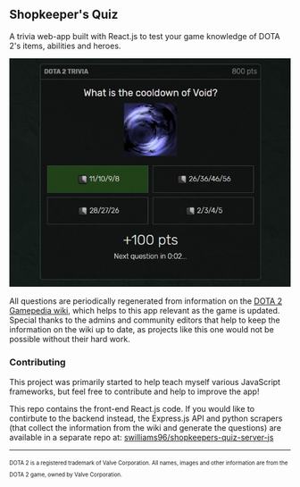 ## Shopkeeper's Quiz
A trivia web-app built with React.js to test your game knowledge of DOTA 2's items, abilities and heroes.

![Screenshot](screenshot-1.jpg?raw=true)

All questions are periodically regenerated from information on the [DOTA 2 Gamepedia wiki](https://dota2.gamepedia.com/Dota_2_Wiki), which helps to this app relevant as the game is updated. Special thanks to the admins and community editors that help to keep the information on the wiki up to date, as projects like this one would not be possible without their hard work.

### Contributing
This project was primarily started to help teach myself various JavaScript frameworks, but feel free to contribute and help to improve the app!

This repo contains the front-end React.js code. If you would like to contirbute to the backend instead, the Express.js API and python scrapers (that collect the information from the wiki and generate the questions) are available in a separate repo at: [swilliams96/shopkeepers-quiz-server-js](https://github.com/swilliams96/shopkeepers-quiz-server-js/)


---
<sub><sup>
DOTA 2 is a registered trademark of Valve Corporation. All names, images and other information are from the DOTA 2 game, owned by Valve Corporation.
</sup></sub>